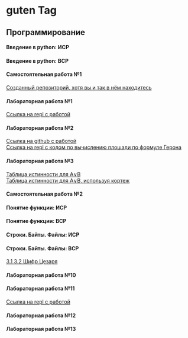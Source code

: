 # guten Tag
## Программирование
#### Введение в python: ИСР
#### Введение в python: ВСР
#### Самостоятельная работа №1
[Созданный репозиторий, хотя вы и так в нём находитесь](https://tannia6849.github.io)
#### Лабораторная работа №1
[Ссылка на repl с работой](https://repl.it/@taniamelnikova/LabRab1)
#### Лабораторная работа №2
[Ссылка на github с работой](https://github.com/python-basic/sem3-lr2-tannia6849)  
[Ссылка на repl с кодом по вычислению площади по формуле Герона](https://repl.it/@taniamelnikova/geron)
#### Лабораторная работа №3
[Таблица истинности для A∨B](https://repl.it/@taniamelnikova/LabRab3)  
[Таблица истинности для A∨B, используя кортеж](https://repl.it/@taniamelnikova/LabRab3-1)
#### Самостоятельная работа №2
[]()
[]()
[]()
#### Понятие функции: ИСР
[]()
[]()
[]()
#### Понятие функции: ВСР
[]()
[]()
#### Строки. Байты. Файлы: ИСР
[]()
[]()
[]()
#### Строки. Байты. Файлы: ВСР
[3.1 ]()
[3.2 Шифр Цезаря](https://repl.it/@taniamelnikova/Caesars-cipher)
#### Лабораторная работа №10
[]()
#### Лабораторная работа №11
[Ссылка на repl с работой](https://repl.it/@taniamelnikova/LabRab11)
#### Лабораторная работа №12
[]()
#### Лабораторная работа №13
